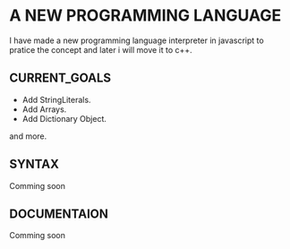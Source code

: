 # **A NEW PROGRAMMING LANGUAGE**

I have made a new programming language interpreter in javascript to pratice the concept and later i will move it to c++.

## **CURRENT_GOALS**

- Add StringLiterals.
- Add Arrays.
- Add Dictionary Object.

and more.

## **SYNTAX**

Comming soon

## **DOCUMENTAION**

Comming soon

